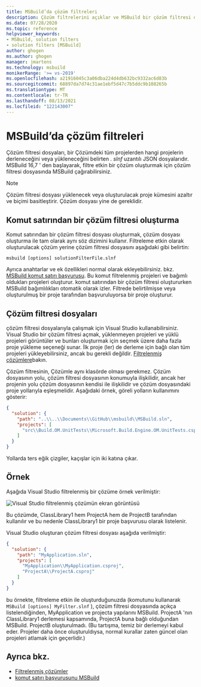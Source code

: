 ```yaml
---
title: MSBuild’da çözüm filtreleri
description: Çözüm filtrelerini açıklar ve MSBuild bir çözüm filtresi dosyası oluşturmayı gösterir.
ms.date: 07/28/2020
ms.topic: reference
helpviewer_keywords:
- MSBuild, solution filters
- solution filters [MSBuild]
author: ghogen
ms.author: ghogen
manager: jmartens
ms.technology: msbuild
monikerRange: '>= vs-2019'
ms.openlocfilehash: a21916045c3a06dba224d4db632bc9332ac6d83b
ms.sourcegitcommit: 68897da7d74c31ae1ebf5d47c7b5ddc9b108265b
ms.translationtype: MT
ms.contentlocale: tr-TR
ms.lasthandoff: 08/13/2021
ms.locfileid: "122143007"
---
```

# <a name="solution-filters-in-msbuild"></a>MSBuild’da çözüm filtreleri

Çözüm filtresi dosyaları, bir Çözümdeki tüm projelerden hangi projelerin derleneceğini veya yükleneceğini belirten *. slnf* uzantılı JSON dosyalarıdır. MSBuild 16,7 ' den başlayarak, filtre etkin bir çözüm oluşturmak için çözüm filtresi dosyasında MSBuild çağırabilirsiniz. 

> [!NOTE]
> Çözüm filtresi dosyası yüklenecek veya oluşturulacak proje kümesini azaltır ve biçimi basitleştirir. Çözüm dosyası yine de gereklidir.

## <a name="build-a-solution-filter-from-the-command-line"></a>Komut satırından bir çözüm filtresi oluşturma

Komut satırından bir çözüm filtresi dosyası oluşturmak, çözüm dosyası oluşturma ile tam olarak aynı söz dizimini kullanır. Filtreleme etkin olarak oluşturulacak çözüm yerine çözüm filtresi dosyasını aşağıdaki gibi belirtin:

```console
msbuild [options] solutionFilterFile.slnf
```

Ayrıca anahtarlar ve ek özellikleri normal olarak ekleyebilirsiniz. bkz. [MSBuild komut satırı başvurusu](msbuild-command-line-reference.md). Bu komut filtrelenmiş projeleri ve bağımlı oldukları projeleri oluşturur. komut satırından bir çözüm filtresi oluştururken MSBuild bağımlılıkları otomatik olarak izler. Filtrede belirtilmişse veya oluşturulmuş bir proje tarafından başvuruluyorsa bir proje oluşturur.

## <a name="solution-filter-files"></a>Çözüm filtresi dosyaları

çözüm filtresi dosyalarıyla çalışmak için Visual Studio kullanabilirsiniz. Visual Studio bir çözüm filtresi açmak, yüklenmeyen projeleri ve yüklü projeleri görüntüler ve bunları oluşturmak için seçmek üzere daha fazla proje yükleme seçeneği sunar. İlk proje (ler) de derleme için bağlı olan tüm projeleri yükleyebilirsiniz, ancak bu gerekli değildir. [Filtrelenmiş çözümlere](../ide/filtered-solutions.md)bakın.

Çözüm filtresinin, Çözümle aynı klasörde olması gerekmez. Çözüm dosyasının yolu, çözüm filtresi dosyasının konumuyla ilişkilidir, ancak her projenin yolu çözüm dosyasının kendisi ile ilişkilidir ve çözüm dosyasındaki proje yollarıyla eşleşmelidir. Aşağıdaki örnek, göreli yolların kullanımını gösterir:

```json
{
  "solution": {
    "path": "..\\..\\Documents\\GitHub\\msbuild\\MSBuild.sln",
    "projects": [
      "src\\Build.OM.UnitTests\\Microsoft.Build.Engine.OM.UnitTests.csproj"
    ]
  }
}
```

Yollarda ters eğik çizgiler, kaçışlar için iki katına çıkar.

## <a name="example"></a>Örnek

Aşağıda Visual Studio filtrelenmiş bir çözüme örnek verilmiştir:

![Visual Studio filtrelenmiş çözümün ekran görüntüsü](media/solution-with-filter.png)

Bu çözümde, ClassLibrary1 hem ProjectA hem de ProjectB tarafından kullanılır ve bu nedenle ClassLibrary1 bir proje başvurusu olarak listelenir.

Visual Studio oluşturan çözüm filtresi dosyası aşağıda verilmiştir:

```json
{
  "solution": {
    "path": "MyApplication.sln",
    "projects": [
      "MyApplication\\MyApplication.csproj",
      "ProjectA\\ProjectA.csproj"
    ]
  }
}
```

bu örnekte, filtreleme etkin ile oluşturduğunuzda (komutunu kullanarak `MSBuild [options] MyFilter.slnf` ), çözüm filtresi dosyasında açıkça listelendiğinden, MyApplication ve projecta yapılarını MSBuild. ProjectA 'nın ClassLibrary1 derlemesi kapsamında, ProjectA buna bağlı olduğundan MSBuild.  ProjectB oluşturulmadı. (Bu tartışma, temiz bir derlemeyi kabul eder. Projeler daha önce oluşturuldıysa, normal kurallar zaten güncel olan projeleri atlamak için geçerlidir.)

## <a name="see-also"></a>Ayrıca bkz.

- [Filtrelenmiş çözümler](../ide/filtered-solutions.md)
- [komut satırı başvurusunu MSBuild](msbuild-command-line-reference.md)
